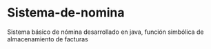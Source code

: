 # Sistema-de-nomina
Sistema básico de nómina desarrollado en java, función simbólica de almacenamiento de facturas 
